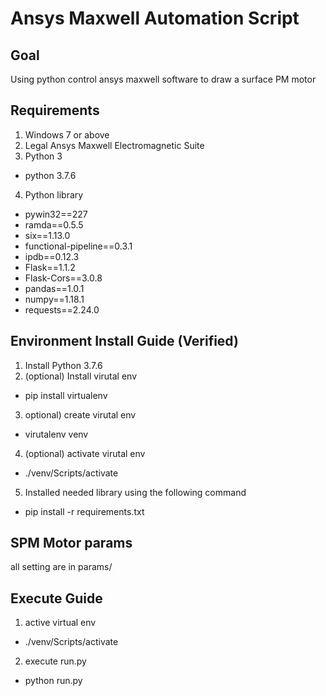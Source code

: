 # Ansys Maxwell Automation Script

## Goal
Using python control ansys maxwell software to draw a surface PM motor

## Requirements
1. Windows 7 or above
2. Legal Ansys Maxwell Electromagnetic Suite
3. Python 3
 - python 3.7.6
4. Python library
 - pywin32==227
 - ramda==0.5.5
 - six==1.13.0
 - functional-pipeline==0.3.1
 - ipdb==0.12.3
 - Flask==1.1.2
 - Flask-Cors==3.0.8
 - pandas==1.0.1
 - numpy==1.18.1
 - requests==2.24.0
## Environment Install Guide (Verified)
1. Install Python 3.7.6
2. (optional) Install virutal env
 - pip install virtualenv
3. optional) create virutal env
 - virutalenv venv
4. (optional) activate virutal env
 - ./venv/Scripts/activate
5. Installed needed library using the following command
 - pip install -r requirements.txt
## SPM Motor params
all setting are in params/

## Execute Guide
1. active virtual env
 - ./venv/Scripts/activate
2. execute run.py
 - python run.py
